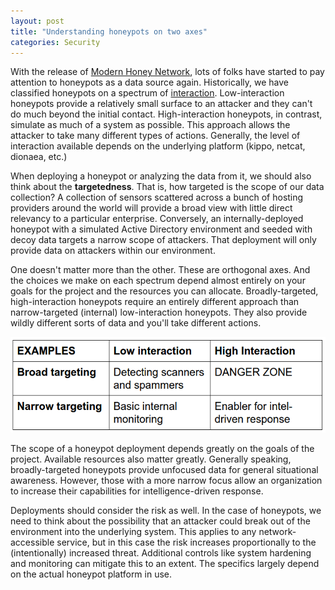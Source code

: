 ```yaml
---
layout: post
title: "Understanding honeypots on two axes"
categories: Security
---
```


With the release of [Modern Honey Network](https://github.com/threatstream/mhn), lots of folks have started to pay attention to honeypots as a data source again. Historically, we have classified honeypots on a spectrum of [interaction](http://www.honeyd.org/background.php). Low-interaction honeypots provide a relatively small surface to an attacker and they can't do much beyond the initial contact. High-interaction honeypots, in contrast, simulate as much of a system as possible. This approach allows the attacker to take many different types of actions. Generally, the level of interaction available depends on the underlying platform (kippo, netcat, dionaea, etc.)

When deploying a honeypot or analyzing the data from it, we should also think about the **targetedness**. That is, how targeted is the scope of our data collection? A collection of sensors scattered across a bunch of hosting providers around the world will provide a broad view with little direct relevancy to a particular enterprise.  Conversely, an internally-deployed honeypot with a simulated Active Directory environment and seeded with decoy data targets a narrow scope of attackers. That deployment will only provide data on attackers within our environment.

One doesn't matter more than the other. These are orthogonal axes. And the choices we make on each spectrum depend almost entirely on your goals for the project and the resources you can allocate. Broadly-targeted, high-interaction honeypots require an entirely different approach than narrow-targeted (internal) low-interaction honeypots. They also provide wildly different sorts of data and you'll take different actions.

![Analytic quadrant](/assets/images/honeypot-table.png)

The scope of a honeypot deployment depends greatly on the goals of the project. Available resources also matter greatly. Generally speaking, broadly-targeted honeypots provide unfocused data for general situational awareness. However, those with a more narrow focus allow an organization to increase their capabilities for intelligence-driven response.

Deployments should consider the risk as well. In the case of honeypots, we need to think about the possibility that an attacker could break out of the environment into the underlying system. This applies to any network-accessible service, but in this case the risk increases proportionally to the (intentionally) increased threat. Additional controls like system hardening and monitoring can mitigate this to an extent. The specifics largely depend on the actual honeypot platform in use.
